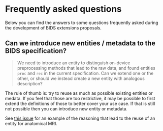 # Frequently asked questions

Below you can find the answers to some questions frequently asked
during the development of BIDS extensions proposals.

## Can we introduce new entities / metadata to the BIDS specification?

> We need to introduce an entity to distinguish on-device preprocessing methods
> that lead to the raw data, and found entities `proc` and `rec` in the current specification. 
> Can we extend one or the other, or should we instead create a new entity with analogous description?

The rule of thumb is: try to reuse as much as possible existing entities or medata.
If you feel that those are too restrictive, it may be possible to first extend the definitions of those to better cover your use case.
If that is still not possible then you can introduce new entity or metadata.

See [this issue](https://github.com/bids-standard/bids-specification/issues/1177#issue-1325080702)
for an example of the reasoning that lead to the reuse of an entity for anatomical MRI.

